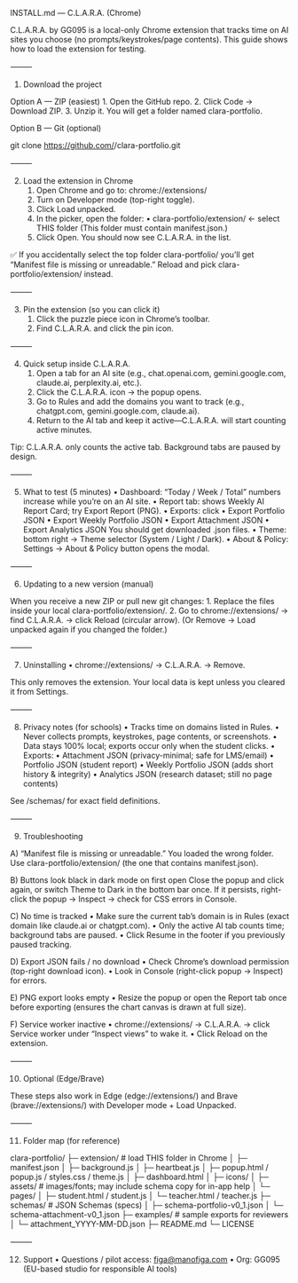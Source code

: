 INSTALL.md — C.L.A.R.A. (Chrome)

C.L.A.R.A. by GG095 is a local-only Chrome extension that tracks time on AI sites you choose (no prompts/keystrokes/page contents). This guide shows how to load the extension for testing.

⸻

1) Download the project

Option A — ZIP (easiest)
	1.	Open the GitHub repo.
	2.	Click Code → Download ZIP.
	3.	Unzip it. You will get a folder named clara-portfolio.

Option B — Git (optional)

git clone https://github.com/<your-org-or-user>/clara-portfolio.git


⸻

2) Load the extension in Chrome
	1.	Open Chrome and go to: chrome://extensions/
	2.	Turn on Developer mode (top-right toggle).
	3.	Click Load unpacked.
	4.	In the picker, open the folder:
	•	clara-portfolio/extension/  ← select THIS folder
(This folder must contain manifest.json.)
	5.	Click Open. You should now see C.L.A.R.A. in the list.

✅ If you accidentally select the top folder clara-portfolio/ you’ll get
“Manifest file is missing or unreadable.”
Reload and pick clara-portfolio/extension/ instead.

⸻

3) Pin the extension (so you can click it)
	1.	Click the puzzle piece icon in Chrome’s toolbar.
	2.	Find C.L.A.R.A. and click the pin icon.

⸻

4) Quick setup inside C.L.A.R.A.
	1.	Open a tab for an AI site (e.g., chat.openai.com, gemini.google.com, claude.ai, perplexity.ai, etc.).
	2.	Click the C.L.A.R.A. icon → the popup opens.
	3.	Go to Rules and add the domains you want to track (e.g., chatgpt.com, gemini.google.com, claude.ai).
	4.	Return to the AI tab and keep it active—C.L.A.R.A. will start counting active minutes.

Tip: C.L.A.R.A. only counts the active tab. Background tabs are paused by design.

⸻

5) What to test (5 minutes)
	•	Dashboard: “Today / Week / Total” numbers increase while you’re on an AI site.
	•	Report tab: shows Weekly AI Report Card; try Export Report (PNG).
	•	Exports: click
	•	Export Portfolio JSON
	•	Export Weekly Portfolio JSON
	•	Export Attachment JSON
	•	Export Analytics JSON
You should get downloaded .json files.
	•	Theme: bottom right → Theme selector (System / Light / Dark).
	•	About & Policy: Settings → About & Policy button opens the modal.

⸻

6) Updating to a new version (manual)

When you receive a new ZIP or pull new git changes:
	1.	Replace the files inside your local clara-portfolio/extension/.
	2.	Go to chrome://extensions/ → find C.L.A.R.A. → click Reload (circular arrow).
(Or Remove → Load unpacked again if you changed the folder.)

⸻

7) Uninstalling
	•	chrome://extensions/ → C.L.A.R.A. → Remove.

This only removes the extension. Your local data is kept unless you cleared it from Settings.

⸻

8) Privacy notes (for schools)
	•	Tracks time on domains listed in Rules.
	•	Never collects prompts, keystrokes, page contents, or screenshots.
	•	Data stays 100% local; exports occur only when the student clicks.
	•	Exports:
	•	Attachment JSON (privacy-minimal; safe for LMS/email)
	•	Portfolio JSON (student report)
	•	Weekly Portfolio JSON (adds short history & integrity)
	•	Analytics JSON (research dataset; still no page contents)

See /schemas/ for exact field definitions.

⸻

9) Troubleshooting

A) “Manifest file is missing or unreadable.”
You loaded the wrong folder. Use clara-portfolio/extension/ (the one that contains manifest.json).

B) Buttons look black in dark mode on first open
Close the popup and click again, or switch Theme to Dark in the bottom bar once.
If it persists, right-click the popup → Inspect → check for CSS errors in Console.

C) No time is tracked
	•	Make sure the current tab’s domain is in Rules (exact domain like claude.ai or chatgpt.com).
	•	Only the active AI tab counts time; background tabs are paused.
	•	Click Resume in the footer if you previously paused tracking.

D) Export JSON fails / no download
	•	Check Chrome’s download permission (top-right download icon).
	•	Look in Console (right-click popup → Inspect) for errors.

E) PNG export looks empty
	•	Resize the popup or open the Report tab once before exporting (ensures the chart canvas is drawn at full size).

F) Service worker inactive
	•	chrome://extensions/ → C.L.A.R.A. → click Service worker under “Inspect views” to wake it.
	•	Click Reload on the extension.

⸻

10) Optional (Edge/Brave)

These steps also work in Edge (edge://extensions/) and Brave (brave://extensions/) with Developer mode + Load Unpacked.

⸻

11) Folder map (for reference)

clara-portfolio/
├─ extension/              # load THIS folder in Chrome
│  ├─ manifest.json
│  ├─ background.js
│  ├─ heartbeat.js
│  ├─ popup.html / popup.js / styles.css / theme.js
│  ├─ dashboard.html
│  ├─ icons/
│  ├─ assets/              # images/fonts; may include schema copy for in-app help
│  └─ pages/
│     ├─ student.html / student.js
│     └─ teacher.html / teacher.js
├─ schemas/                # JSON Schemas (specs)
│  ├─ schema-portfolio-v0_1.json
│  └─ schema-attachment-v0_1.json
├─ examples/               # sample exports for reviewers
│  └─ attachment_YYYY-MM-DD.json
├─ README.md
└─ LICENSE


⸻

12) Support
	•	Questions / pilot access: figa@manofiga.com
	•	Org: GG095 (EU-based studio for responsible AI tools)
